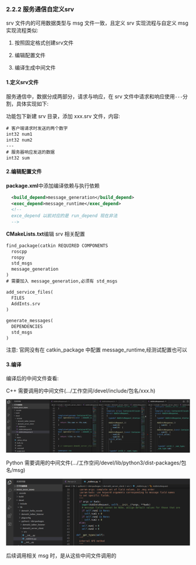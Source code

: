### 2.2.2 服务通信自定义srv

srv 文件内的可用数据类型与 msg 文件一致，且定义 srv 实现流程与自定义 msg 实现流程类似:

1. 按照固定格式创建srv文件

2. 编辑配置文件

3. 编译生成中间文件

#### 1.定义srv文件

服务通信中，数据分成两部分，请求与响应，在 srv 文件中请求和响应使用`---`分割，具体实现如下:

功能包下新建 srv 目录，添加 xxx.srv 文件，内容:

```
# 客户端请求时发送的两个数字
int32 num1
int32 num2
---
# 服务器响应发送的数据
int32 sum
```

#### 2.编辑配置文件

**package.xml**中添加编译依赖与执行依赖

```xml
  <build_depend>message_generation</build_depend>
  <exec_depend>message_runtime</exec_depend>
  <!-- 
  exce_depend 以前对应的是 run_depend 现在非法
  -->
```

**CMakeLists.txt**编辑 srv 相关配置

```
find_package(catkin REQUIRED COMPONENTS
  roscpp
  rospy
  std_msgs
  message_generation
)
# 需要加入 message_generation,必须有 std_msgs
```

```
add_service_files(
  FILES
  AddInts.srv
)
```

```
generate_messages(
  DEPENDENCIES
  std_msgs
)
```

注意: 官网没有在 catkin\_package 中配置 message\_runtime,经测试配置也可以

#### 3.编译

编译后的中间文件查看:

C++ 需要调用的中间文件\(.../工作空间/devel/include/包名/xxx.h\)

![](/assets/07vscode_自定义消息的中间文件%28C++%29.PNG)

Python 需要调用的中间文件\(.../工作空间/devel/lib/python3/dist-packages/包名/msg\)

![](/assets/08vscode_自定义消息的中间文件%28Python%29.PNG)

后续调用相关 msg 时，是从这些中间文件调用的

